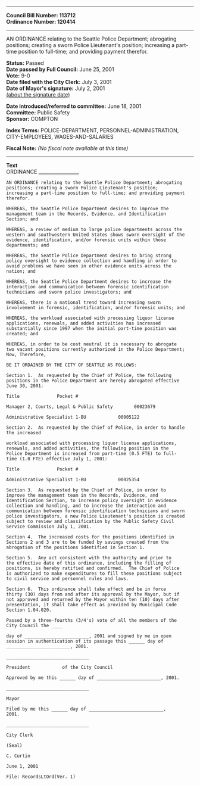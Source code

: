 * * * * *  
  
**Council Bill Number: [](#h0)[](#h2)113712**   
**Ordinance Number: 120414**  
  
* * * * *  
  
AN ORDINANCE relating to the Seattle Police Department; abrogating positions; creating a sworn Police Lieutenant's position; increasing a part-time position to full-time; and providing payment therefor.  
  
**Status:** Passed   
**Date passed by Full Council:** June 25, 2001   
**Vote:** 9-0   
**Date filed with the City Clerk:** July 3, 2001   
**Date of Mayor's signature:** July 2, 2001   
[(about the signature date)](/~public/approvaldate.htm)   
  
  
**Date introduced/referred to committee:** June 18, 2001   
**Committee:** Public Safety   
**Sponsor:** COMPTON   
  
**Index Terms:** POLICE-DEPARTMENT, PERSONNEL-ADMINISTRATION, CITY-EMPLOYEES, WAGES-AND-SALARIES  
  
**Fiscal Note:** *(No fiscal note available at this time)*  
  
* * * * *  
  
**Text**  
    ORDINANCE _________________  
  
    AN ORDINANCE relating to the Seattle Police Department; abrogating  
    positions; creating a sworn Police Lieutenant's position;  
    increasing a part-time position to full-time; and providing payment  
    therefor.  
  
    WHEREAS, the Seattle Police Department desires to improve the  
    management team in the Records, Evidence, and Identification  
    Section; and  
  
    WHEREAS, a review of medium to large police departments across the  
    western and southwestern United States shows sworn oversight of the  
    evidence, identification, and/or forensic units within those  
    departments; and  
  
    WHEREAS, the Seattle Police Department desires to bring strong  
    policy oversight to evidence collection and handling in order to  
    avoid problems we have seen in other evidence units across the  
    nation; and  
  
    WHEREAS, the Seattle Police Department desires to increase the  
    interaction and communication between forensic identification  
    technicians and sworn police investigators; and  
  
    WHEREAS, there is a national trend toward increasing sworn  
    involvement in forensic, identification, and/or forensic units; and  
  
    WHEREAS, the workload associated with processing liquor license  
    applications, renewals, and added activities has increased  
    substantially since 1997 when the initial part-time position was  
    created; and  
  
    WHEREAS, in order to be cost neutral it is necessary to abrogate  
    two vacant positions currently authorized in the Police Department;  
    Now, Therefore,  
  
    BE IT ORDAINED BY THE CITY OF SEATTLE AS FOLLOWS:  
  
    Section 1.  As requested by the Chief of Police, the following  
    positions in the Police Department are hereby abrogated effective  
    June 30, 2001:  
  
    Title              Pocket #  
  
    Manager 2, Courts, Legal & Public Safety        00023679  
  
    Administrative Specialist 1-BU            00005122  
  
    Section 2.  As requested by the Chief of Police, in order to handle  
    the increased  
  
    workload associated with processing liquor license applications,  
    renewals, and added activities, the following position in the  
    Police Department is increased from part-time (0.5 FTE) to full-  
    time (1.0 FTE) effective July 1, 2001:  
  
    Title              Pocket #  
  
    Administrative Specialist 1-BU            00025354  
  
    Section 3.  As requested by the Chief of Police, in order to  
    improve the management team in the Records, Evidence, and  
    Identification Section, to increase policy oversight in evidence  
    collection and handling, and to increase the interaction and  
    communication between forensic identification technicians and sworn  
    police investigators, a new Police Lieutenant's position is created  
    subject to review and classification by the Public Safety Civil  
    Service Commission July 1, 2001.  
  
    Section 4.  The increased costs for the positions identified in  
    Sections 2 and 3 are to be funded by savings created from the  
    abrogation of the positions identified in Section 1.  
  
    Section 5.  Any act consistent with the authority and prior to  
    the effective date of this ordinance, including the filling of  
    positions, is hereby ratified and confirmed.  The Chief of Police  
    is authorized to make expenditures to fill these positions subject  
    to civil service and personnel rules and laws.  
  
    Section 6.  This ordinance shall take effect and be in force  
    thirty (30) days from and after its approval by the Mayor, but if  
    not approved and returned by the Mayor within ten (10) days after  
    presentation, it shall take effect as provided by Municipal Code  
    Section 1.04.020.  
  
    Passed by a three-fourths (3/4's) vote of all the members of the  
    City Council the ____  
  
    day of ________________________, 2001 and signed by me in open  
    session in authentication of its passage this ______ day of  
    ________________________, 2001.  
  
    _______________________________  
  
    President            of the City Council  
  
    Approved by me this ______ day of ________________________, 2001.  
  
    _______________________________  
  
    Mayor  
  
    Filed by me this ______ day of ____________________________,  
    2001.  
  
    _______________________________  
  
    City Clerk  
  
    (Seal)  
  
    C. Curtin  
  
    June 1, 2001  
  
    File: RecordsLtOrd(Ver. 1)  
